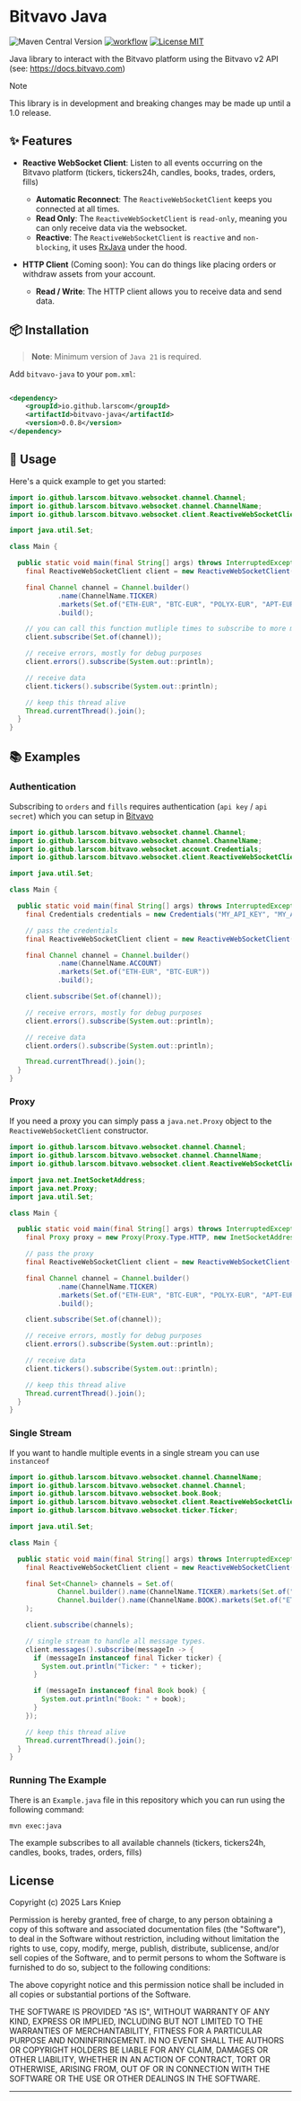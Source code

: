 # Bitvavo Java

![Maven Central Version](https://img.shields.io/maven-central/v/io.github.larscom/bitvavo-java)
[![workflow](https://github.com/larscom/bitvavo-java/actions/workflows/workflow.yml/badge.svg)](https://github.com/larscom/bitvavo-java/actions/workflows/workflow.yml)
[![License MIT](https://img.shields.io/badge/License-MIT-yellow.svg)](https://opensource.org/licenses/MIT)

Java library to interact with the Bitvavo platform using the Bitvavo v2 API (see: https://docs.bitvavo.com)

> [!NOTE]
> This library is in development and breaking changes may be made up until a 1.0 release.

## ✨ Features

- **Reactive WebSocket Client**: Listen to all events occurring on the Bitvavo platform (tickers, tickers24h, candles,
  books, trades, orders, fills)
    - **Automatic Reconnect**: The `ReactiveWebSocketClient` keeps you connected at all times.
    - **Read Only**: The `ReactiveWebSocketClient` is `read-only`, meaning you can only receive data via the websocket.
    - **Reactive**: The `ReactiveWebSocketClient` is `reactive` and `non-blocking`, it
      uses [RxJava](https://github.com/ReactiveX/RxJava) under the hood.

- **HTTP Client** (Coming soon):  You can do things like placing orders or withdraw assets from your account.
    - **Read / Write**: The HTTP client allows you to receive data and send data.

## 📦 Installation

> **Note**: Minimum version of `Java 21` is required.

Add `bitvavo-java` to your `pom.xml`:

```xml

<dependency>
    <groupId>io.github.larscom</groupId>
    <artifactId>bitvavo-java</artifactId>
    <version>0.0.8</version>
</dependency>
```

## 🔧 Usage

Here's a quick example to get you started:

```java
import io.github.larscom.bitvavo.websocket.channel.Channel;
import io.github.larscom.bitvavo.websocket.channel.ChannelName;
import io.github.larscom.bitvavo.websocket.client.ReactiveWebSocketClient;

import java.util.Set;

class Main {

  public static void main(final String[] args) throws InterruptedException {
    final ReactiveWebSocketClient client = new ReactiveWebSocketClient();

    final Channel channel = Channel.builder()
            .name(ChannelName.TICKER)
            .markets(Set.of("ETH-EUR", "BTC-EUR", "POLYX-EUR", "APT-EUR", "VANRY-EUR"))
            .build();

    // you can call this function mutliple times to subscribe to more markets at a later moment.
    client.subscribe(Set.of(channel));

    // receive errors, mostly for debug purposes
    client.errors().subscribe(System.out::println);

    // receive data
    client.tickers().subscribe(System.out::println);

    // keep this thread alive
    Thread.currentThread().join();
  }
}
```

## 📚 Examples

### Authentication

Subscribing to `orders` and `fills` requires authentication (`api key` / `api secret`) which you can setup
in [Bitvavo](https://account.bitvavo.com/user/api)

```java
import io.github.larscom.bitvavo.websocket.channel.Channel;
import io.github.larscom.bitvavo.websocket.channel.ChannelName;
import io.github.larscom.bitvavo.websocket.account.Credentials;
import io.github.larscom.bitvavo.websocket.client.ReactiveWebSocketClient;

import java.util.Set;

class Main {

  public static void main(final String[] args) throws InterruptedException {
    final Credentials credentials = new Credentials("MY_API_KEY", "MY_API_SECRET");

    // pass the credentials
    final ReactiveWebSocketClient client = new ReactiveWebSocketClient(credentials);

    final Channel channel = Channel.builder()
            .name(ChannelName.ACCOUNT)
            .markets(Set.of("ETH-EUR", "BTC-EUR"))
            .build();

    client.subscribe(Set.of(channel));

    // receive errors, mostly for debug purposes
    client.errors().subscribe(System.out::println);

    // receive data
    client.orders().subscribe(System.out::println);

    Thread.currentThread().join();
  }
}
```

### Proxy

If you need a proxy you can simply pass a `java.net.Proxy` object to the `ReactiveWebSocketClient` constructor.

```java
import io.github.larscom.bitvavo.websocket.channel.Channel;
import io.github.larscom.bitvavo.websocket.channel.ChannelName;
import io.github.larscom.bitvavo.websocket.client.ReactiveWebSocketClient;

import java.net.InetSocketAddress;
import java.net.Proxy;
import java.util.Set;

class Main {

  public static void main(final String[] args) throws InterruptedException {
    final Proxy proxy = new Proxy(Proxy.Type.HTTP, new InetSocketAddress("proxy.example.com", 8080));

    // pass the proxy
    final ReactiveWebSocketClient client = new ReactiveWebSocketClient(proxy);

    final Channel channel = Channel.builder()
            .name(ChannelName.TICKER)
            .markets(Set.of("ETH-EUR", "BTC-EUR", "POLYX-EUR", "APT-EUR", "VANRY-EUR"))
            .build();

    client.subscribe(Set.of(channel));

    // receive errors, mostly for debug purposes
    client.errors().subscribe(System.out::println);

    // receive data
    client.tickers().subscribe(System.out::println);

    // keep this thread alive
    Thread.currentThread().join();
  }
}
```

### Single Stream

If you want to handle multiple events in a single stream you can use `instanceof`

```java
import io.github.larscom.bitvavo.websocket.channel.ChannelName;
import io.github.larscom.bitvavo.websocket.channel.Channel;
import io.github.larscom.bitvavo.websocket.book.Book;
import io.github.larscom.bitvavo.websocket.client.ReactiveWebSocketClient;
import io.github.larscom.bitvavo.websocket.ticker.Ticker;

import java.util.Set;

class Main {

  public static void main(final String[] args) throws InterruptedException {
    final ReactiveWebSocketClient client = new ReactiveWebSocketClient();

    final Set<Channel> channels = Set.of(
            Channel.builder().name(ChannelName.TICKER).markets(Set.of("ETH-EUR")).build(),
            Channel.builder().name(ChannelName.BOOK).markets(Set.of("ETH-EUR")).build()
    );

    client.subscribe(channels);

    // single stream to handle all message types.
    client.messages().subscribe(messageIn -> {
      if (messageIn instanceof final Ticker ticker) {
        System.out.println("Ticker: " + ticker);
      }

      if (messageIn instanceof final Book book) {
        System.out.println("Book: " + book);
      }
    });

    // keep this thread alive
    Thread.currentThread().join();
  }
}
```

### Running The Example

There is an `Example.java` file in this repository which you can run using the following command:

```sh
mvn exec:java
```

The example subscribes to all available channels (tickers, tickers24h, candles,
books, trades, orders, fills)

## License

Copyright (c) 2025 Lars Kniep

Permission is hereby granted, free of charge, to any person obtaining a copy
of this software and associated documentation files (the "Software"), to deal
in the Software without restriction, including without limitation the rights
to use, copy, modify, merge, publish, distribute, sublicense, and/or sell
copies of the Software, and to permit persons to whom the Software is
furnished to do so, subject to the following conditions:

The above copyright notice and this permission notice shall be included in all
copies or substantial portions of the Software.

THE SOFTWARE IS PROVIDED "AS IS", WITHOUT WARRANTY OF ANY KIND, EXPRESS OR
IMPLIED, INCLUDING BUT NOT LIMITED TO THE WARRANTIES OF MERCHANTABILITY,
FITNESS FOR A PARTICULAR PURPOSE AND NONINFRINGEMENT. IN NO EVENT SHALL THE
AUTHORS OR COPYRIGHT HOLDERS BE LIABLE FOR ANY CLAIM, DAMAGES OR OTHER
LIABILITY, WHETHER IN AN ACTION OF CONTRACT, TORT OR OTHERWISE, ARISING FROM,
OUT OF OR IN CONNECTION WITH THE SOFTWARE OR THE USE OR OTHER DEALINGS IN THE
SOFTWARE.

---
